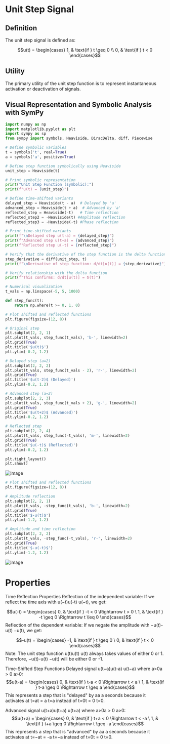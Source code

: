 # Unit Step Signal

## Definition

The unit step signal is defined as:

$$u(t) = \begin{cases}
1, & \text{if } t \geq 0 \\
0, & \text{if } t < 0
\end{cases}$$

## Utility

The primary utility of the unit step function is to represent instantaneous activation or deactivation of signals.

## Visual Representation and Symbolic Analysis with SymPy

```python
import numpy as np
import matplotlib.pyplot as plt
import sympy as sp
from sympy import symbols, Heaviside, DiracDelta, diff, Piecewise

# Define symbolic variables
t = symbols('t', real=True)
a = symbols('a', positive=True)

# Define step function symbolically using Heaviside
unit_step = Heaviside(t)

# Print symbolic representation
print("Unit Step Function (symbolic):")
print(f"u(t) = {unit_step}")

# Define time-shifted variants
delayed_step = Heaviside(t - a)  # Delayed by 'a'
advanced_step = Heaviside(t + a)  # Advanced by 'a'
reflected_step = Heaviside(-t)   # Time reflection
reflected_step2 = -Heaviside(t) #Amplitude reflection
reflected_step3 = -Heaviside(-t) #Phase reflection

# Print time-shifted variants
print(f"\nDelayed step u(t-a) = {delayed_step}")
print(f"Advanced step u(t+a) = {advanced_step}")
print(f"Reflected step u(-t) = {reflected_step}")

# Verify that the derivative of the step function is the delta function
step_derivative = diff(unit_step, t)
print(f"\nDerivative of step function: d/dt[u(t)] = {step_derivative}")

# Verify relationship with the delta function
print(f"This confirms: d/dt[u(t)] = δ(t)")

# Numerical visualization
t_vals = np.linspace(-5, 5, 1000)

def step_func(t):
    return np.where(t >= 0, 1, 0)

# Plot shifted and reflected functions
plt.figure(figsize=(12, 8))

# Original step
plt.subplot(2, 2, 1)
plt.plot(t_vals, step_func(t_vals), 'b-', linewidth=2)
plt.grid(True)
plt.title('$u(t)$')
plt.ylim(-0.2, 1.2)

# Delayed step (a=2)
plt.subplot(2, 2, 2)
plt.plot(t_vals, step_func(t_vals - 2), 'r-', linewidth=2)
plt.grid(True)
plt.title('$u(t-2)$ (Delayed)')
plt.ylim(-0.2, 1.2)

# Advanced step (a=2)
plt.subplot(2, 2, 3)
plt.plot(t_vals, step_func(t_vals + 2), 'g-', linewidth=2)
plt.grid(True)
plt.title('$u(t+2)$ (Advanced)')
plt.ylim(-0.2, 1.2)

# Reflected step
plt.subplot(2, 2, 4)
plt.plot(t_vals, step_func(-t_vals), 'm-', linewidth=2)
plt.grid(True)
plt.title('$u(-t)$ (Reflected)')
plt.ylim(-0.2, 1.2)

plt.tight_layout()
plt.show()

```

![image](https://github.com/user-attachments/assets/e3fad82f-f18f-4548-88cd-780ea0cbb2f2)

```python
# Plot shifted and reflected functions
plt.figure(figsize=(12, 8))

# Amplitude reflection
plt.subplot(2, 2, 1)
plt.plot(t_vals, -step_func(t_vals), 'b-', linewidth=2)
plt.grid(True)
plt.title('$-u(t)$')
plt.ylim(-1.2, 1.2)

# Amplitude and time reflection
plt.subplot(2, 2, 2)
plt.plot(t_vals, -step_func(-t_vals), 'r-', linewidth=2)
plt.grid(True)
plt.title('$-u(-t)$')
plt.ylim(-1.2, 1.2)

```

![image](https://github.com/user-attachments/assets/9ba21ad0-8062-4fc8-8132-f75b0a61659a)

# Properties
Time Reflection Properties
Reflection of the independent variable:
If we reflect the time axis with u(−t)u(-t)
u(−t), we get:

$$u(-t) = \begin{cases}
0, & \text{if } -t < 0 \Rightarrow t > 0 \
1, & \text{if } -t \geq 0 \Rightarrow t \leq 0
\end{cases}$$
Reflection of the dependent variable:
If we negate the amplitude with −u(t)-u(t)
−u(t), we get:

$$-u(t) = \begin{cases}
-1, & \text{if } t \geq 0 \
0, & \text{if } t < 0
\end{cases}$$
Note: The unit step function u(t)u(t)
u(t) always takes values of either 0 or 1. Therefore, −u(t)-u(t)
−u(t) will be either 0 or -1.

Time-Shifted Step Functions
Delayed signal u(t−a)u(t-a)
u(t−a) where a>0a > 0
a>0:
$$u(t-a) = \begin{cases}
0, & \text{if } t-a < 0 \Rightarrow t < a \
1, & \text{if } t-a \geq 0 \Rightarrow t \geq a
\end{cases}$$
This represents a step that is "delayed" by aa
a seconds because it activates at t=at = a
t=a instead of t=0t = 0
t=0.

Advanced signal u(t+a)u(t+a)
u(t+a) where a>0a > 0
a>0:
$$u(t+a) = \begin{cases}
0, & \text{if } t+a < 0 \Rightarrow t < -a \
1, & \text{if } t+a \geq 0 \Rightarrow t \geq -a
\end{cases}$$
This represents a step that is "advanced" by aa
a seconds because it activates at t=−at = -a
t=−a instead of t=0t = 0
t=0.
